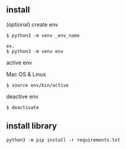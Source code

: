 ## install

(optional) create env

```
$ python3 -m venv _env_name

ex.
$ python3 -m venv env
```

active env

Mac OS & Linux

```
$ source env/bin/active
```

deactive env

```
$ deactivate
```

## install library

```
python3 -m pip install -r requirements.txt
```